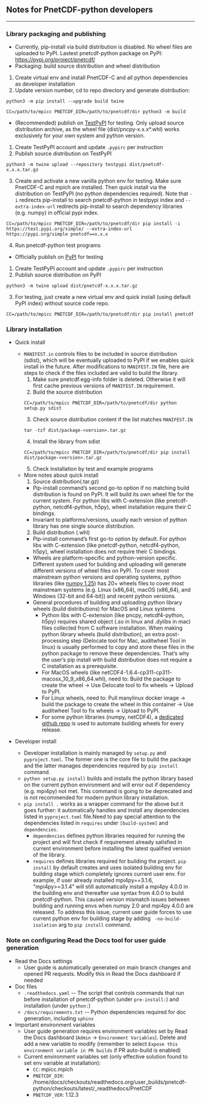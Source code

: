 ## Notes for PnetCDF-python developers
---
### Library packaging and publishing
 * Currently, pip-install via build distribution is disabled. No wheel files are uploaded to PyPI. Lastest pnetcdf-python package on PyPI: https://pypi.org/project/pnetcdf/
 * Packaging: build source distribution and wheel distribution
  1. Create virtual env and install PnetCDF-C and all python dependencies as developer installation
  2. Update version number, cd to repo directory and generate distribution:
  ```
  python3 -m pip install --upgrade build twine
  ```
  ```
  CC=/path/to/mpicc PNETCDF_DIR=/path/to/pnetcdf/dir python3 -m build
  ```
 * (Recommended) publish on [TestPyPI](https://packaging.python.org/en/latest/guides/using-testpypi/) for testing. Only upload source distribution archive, as the wheel file (dist/pncpy-x.x.x*.whl) works exclusively for your own system and python version.
 1. Create TestPyPI account and update `.pypirc` per instruction
 2. Publish source distribution on TestPyPI
 ```
 python3 -m twine upload --repository testpypi dist/pnetcdf-x.x.x.tar.gz
 ```
 3. Create and activate a new vanilla python env for testing. Make sure PnetCDF-C and mpich are installed. Then quick install via the distribution on TestPyPI (no python dependencies required). Note that `-i` redirects pip-install to search pnetcdf-python in testpypi index and `--extra-index-url` redirects pip-install to search dependency libraries (e.g. numpy) in official pypi index.
 ```
 CC=/path/to/mpicc PNETCDF_DIR=/path/to/pnetcdf/dir pip install -i https://test.pypi.org/simple/ --extra-index-url https://pypi.org/simple pnetcdf==x.x.x
 ```
 4. Run pnetcdf-python test programs

 * Officially publish on [PyPI](https://pypi.org/) for testing
 1. Create TestPyPI account and update `.pypirc` per instruction
 2. Publish source distribution on PyPI
 ```
 python3 -m twine upload dist/pnetcdf-x.x.x.tar.gz
 ```
 3. For testing, just create a new virtual env and quick install (using default PyPI index) without source code repo.
 ```
 CC=/path/to/mpicc PNETCDF_DIR=/path/to/pnetcdf/dir pip install pnetcdf
 ```


### Library installation
 * Quick install
   * `MANIFEST.in` controls files to be included in source distribution (sdist), which will be eventually uploaded to PyPI if we enables quick install in the future. After modifications to `MANIFEST.IN` file, here are steps to check if the files included are valid to build the library.
     1. Make sure pnetcdf.egg-info folder is deleted. Otherwise it will first cache previous versions of `MANIFEST.IN` requirement.
     2. Build the source distribution
     ```
     CC=/path/to/mpicc PNETCDF_DIR=/path/to/pnetcdf/dir python setup.py sdist
     ```
     3. Check source distribution content if the list matches `MANIFEST.IN`
     ```
     tar -tzf dist/package-<version>.tar.gz
     ```
     4. Install the library from sdist
     ```
     CC=/path/to/mpicc PNETCDF_DIR=/path/to/pnetcdf/dir pip install dist/package-<version>.tar.gz
     ```
     5. Check installation by test and example programs
   * More notes about quick install
     1. Source distribution(.tar.gz)
       * Pip-install command’s second go-to option if no matching build distribution is found on PyPI. It will build its own wheel file for the current system. For python libs with C-extension (like pnetcdf-python, netcdf4-python, h5py), wheel installation require their C bindings.
       * Invariant to platforms/versions, usually each version of python library has one single source distribution.
     2. Build distribution (.whl)
       * Pip-install command’s first go-to option by default. For python libs with C-extension (like pnetcdf-python, netcdf4-python, h5py), wheel installation does not require their C bindings. 
       * Wheels are platform-specific and python-version specific. Different system used for building and uploading will generate different versions of wheel files on PyPI. To cover most mainstream python versions and operating systems, python libraries (like [numpy 1.25](https://pypi.org/project/numpy/#files)) has 20+ wheels files to cover most mainstream systems (e.g. Linux (x86_64), macOS (x86_64), and Windows (32-bit and 64-bit)) and recent python versions.
       * General procedures of  building and uploading python library wheels (build distributions) for MacOS and Linux systems
         * Python libs with C-extension (like pncpy, netcdf4-python, h5py) requires shared object (.so in linux and .dylibs in mac) files collected from C software installation. When making python library wheels (build distribution), an extra post-processing step (Delocate tool for Mac, auditwheel Tool in linux) is usually performed to copy and store these files in the python package to remove these dependencies. That’s why the user’s pip install with build distribution does not require a C installation as a prerequisite.
         * For MacOS wheels (like netCDF4-1.6.4-cp311-cp311-macosx_10_9_x86_64.whl), need to: Build the package to create the wheel -> Use Delocate tool to fix wheels -> Upload to PyPI.
         * For Linux wheels, need to: Pull manylinux docker image -> build the package to create the wheel in this container -> Use auditwheel Tool to fix wheels -> Upload to PyPI.
         * For some python libraries (numpy, netCDF4), a [dedicated github repo](https://github.com/MacPython/netcdf4-python-wheels) is used to automate building wheels for every release.


  * Developer install
    * Developer installation is mainly managed by `setup.py` and `pyproject.toml`. The former one is the core file to build the package and the latter manages dependencies required by `pip install` command.
    * `python setup.py install` builds and installs the python library based on the current python environment and will error out if dependency (e.g. mpi4py) not met. This command is going to be deprecated and is not recommended for modern python library installation.
    * `pip install .` works as a wrapper command for the above but it goes further: it automatically handles and install any dependencies listed in `pyproject.toml` file.Need to pay special attention to the dependencies listed in `requires` under `[build-system]` and `dependencies`. 
      * `dependencies` defines python libraries required for running the project and will first check if requirement already satisfied in current environment before installing the latest qualified version of the library.
      * `requires` defines libraries required for building the project. `pip install` by default creates and uses isolated building env for building stage which completely ignores current user env. For example, if user already installed mpi4py==3.1.6, "mpi4py>=3.1.4" will still automatically install a mpi4py 4.0.0 in the building env and thereafter use syntax from 4.0.0 to build pnetcdf-python. This caused version mismatch issues between building and running envs when numpy 2.0 and mpi4py 4.0.0 are released. To address this issue, current user guide forces to use current python env for building stage by adding ` -no-build-isolation` arg to `pip install` command.


### Note on configuring Read the Docs tool for user guide generation
 * Read the Docs settings
   * User guide is automatically generated on main branch changes and opened PR requests. Modify this in Read the Docs dashboard if needed
 * Doc files
   * `.readthedocs.yaml` -- The script that controls commands that run before installation of pnetcdf-python (under `pre-install:`) and installation (under `python:`)
   * `/docs/requirements.txt` -- Python dependencies required for doc generation, including `sphinx`
 * Important environment variables
   * User guide generation requires environment variables set by Read the Docs dashboard (`Admin` -> `Environment Variables`). Delete and add a new variable to modify (remember to select `Expose this environment variable in PR builds` if PR auto-build is enabled)
   * Current environment variables set (only effective solution found to set env variable at installation):
     * `CC`: mpicc.mpich
     * `PNETCDF_DIR`: /home/docs/checkouts/readthedocs.org/user_builds/pnetcdf-python/checkouts/latest/_readthedocs/PnetCDF
     * `PNETCDF_VER`: 1.12.3